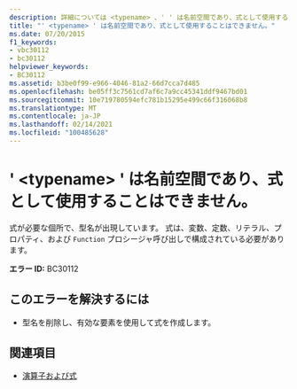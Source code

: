 ```yaml
---
description: 詳細については <typename> 、' ' は名前空間であり、式として使用することはできません。
title: "' <typename> ' は名前空間であり、式として使用することはできません。"
ms.date: 07/20/2015
f1_keywords:
- vbc30112
- bc30112
helpviewer_keywords:
- BC30112
ms.assetid: b3be0f99-e966-4046-81a2-66d7cca7d485
ms.openlocfilehash: be05ff3c7561cd7af6c7a9cc45341ddf9467bd01
ms.sourcegitcommit: 10e719780594efc781b15295e499c66f316068b8
ms.translationtype: MT
ms.contentlocale: ja-JP
ms.lasthandoff: 02/14/2021
ms.locfileid: "100485628"
---
```

# <a name="typename-is-a-namespace-and-cannot-be-used-as-an-expression"></a>' \<typename> ' は名前空間であり、式として使用することはできません。

式が必要な個所で、型名が出現しています。 式は、変数、定数、リテラル、プロパティ、および `Function` プロシージャ呼び出しで構成されている必要があります。  
  
 **エラー ID:** BC30112  
  
## <a name="to-correct-this-error"></a>このエラーを解決するには  
  
- 型名を削除し、有効な要素を使用して式を作成します。  
  
## <a name="see-also"></a>関連項目

- [演算子および式](../programming-guide/language-features/operators-and-expressions/index.md)
